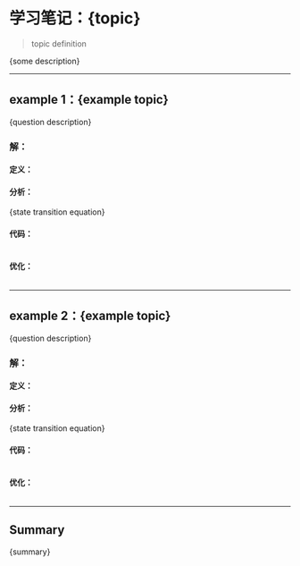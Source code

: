 # 学习笔记：{topic}  
> topic definition  

{some description}  

---  
## example 1：{example topic}   
{question description}  
### 解：  
#### 定义：  
#### 分析：  
{state transition equation}
#### 代码：  
```go  

```
#### 优化：  
```go  

```

---  
## example 2：{example topic}  
{question description}  
### 解：  
#### 定义：  
#### 分析：  
{state transition equation}
#### 代码：  
```go  

```
#### 优化：  
```go  

```

--- 
## Summary  
{summary}
